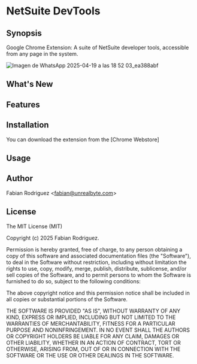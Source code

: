 # NetSuite DevTools

## Synopsis

Google Chrome Extension: A suite of NetSuite developer tools, accessible from any page in the system.

![Imagen de WhatsApp 2025-04-19 a las 18 52 03_ea388abf](https://github.com/user-attachments/assets/14cb98e7-669d-44ce-9fcb-2c0268a8b4ae)



## What's New


## Features


## Installation

You can download the extension from the [Chrome Webstore]

## Usage


## Author

Fabian Rodriguez <[fabian@unrealbyte.com](mailto:fabian@unrealbyte.com)>


## License

The MIT License (MIT)

Copyright (c) 2025 Fabian Rodriguez.

Permission is hereby granted, free of charge, to any person obtaining a copy of this software and associated documentation files (the "Software"), to deal in the Software without restriction, including without limitation the rights to use, copy, modify, merge, publish, distribute, sublicense, and/or sell copies of the Software, and to permit persons to whom the Software is furnished to do so, subject to the following conditions:

The above copyright notice and this permission notice shall be included in all copies or substantial portions of the Software.

THE SOFTWARE IS PROVIDED "AS IS", WITHOUT WARRANTY OF ANY KIND, EXPRESS OR IMPLIED, INCLUDING BUT NOT LIMITED TO THE WARRANTIES OF MERCHANTABILITY, FITNESS FOR A PARTICULAR PURPOSE AND NONINFRINGEMENT. IN NO EVENT SHALL THE AUTHORS OR COPYRIGHT HOLDERS BE LIABLE FOR ANY CLAIM, DAMAGES OR OTHER LIABILITY, WHETHER IN AN ACTION OF CONTRACT, TORT OR OTHERWISE, ARISING FROM, OUT OF OR IN CONNECTION WITH THE SOFTWARE OR THE USE OR OTHER DEALINGS IN THE SOFTWARE.
